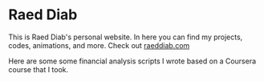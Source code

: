 # Raed Diab
This is Raed Diab's personal website. In here you can find my projects, codes, animations, and more.
Check out [raeddiab.com ](https://www.raeddiab.com)

Here are some some financial analysis scripts I wrote based on a Coursera course that I took.